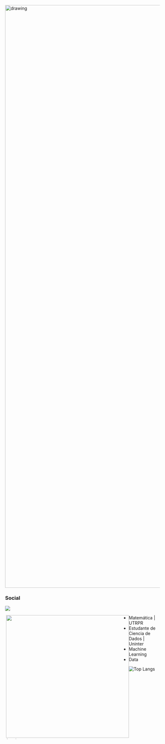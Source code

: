 
<img src="https://github.com/gustavosegre/gustavosegre/assets/13548311/3592325a-7515-4f2e-a427-c3b4577f0776" alt="drawing" width="1900"/>



### Social

[![](https://img.shields.io/badge/LinkedIn-0077B5?style=for-the-badge&logo=linkedin&logoColor=white)](https://www.linkedin.com/in/gustavo-segre-5a974416b/)




 <img align="right" style="float: left" width="400" height="400" src="https://github.com/gustavosegre/gustavosegre/assets/13548311/57e645fb-c0ae-408c-924e-9de90c4073ed">



* Matemática | UTRPR
* Estudante de Ciencia de Dados | Uninter
* Machine Learning
* Data




   
![Top Langs](https://github-readme-stats.vercel.app/api/top-langs/?username=gustavosegre&layout=compact&theme=tokyonight)


<img src="https://github.com/gustavosegre/gustavosegre/assets/13548311/1d336254-5f7a-4d03-9918-b8f358b9977b" alt="drawing" width="1900" height=4/>





